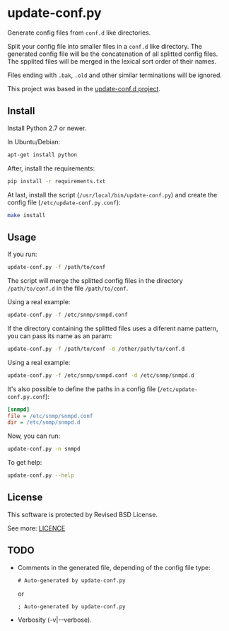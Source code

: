 update-conf.py
==============

Generate config files from `conf.d` like directories.

Split your config file into smaller files in a `conf.d` like directory. The generated config file will be the concatenation of all splitted config files. The spplited files will be merged in the lexical sort order of their names. 

Files ending with `.bak`, `.old` and other similar terminations will be ignored.

This project was based in the [update-conf.d project](https://github.com/Atha/update-conf.d).

Install
-------

Install Python 2.7 or newer.

In Ubuntu/Debian:

```sh
apt-get install python
```

After, install the requirements:

```sh
pip install -r requirements.txt
```

At last, install the script (`/usr/local/bin/update-conf.py`) and create the config file (`/etc/update-conf.py.conf`):

```sh
make install
```

Usage
-----

If you run:

```sh
update-conf.py -f /path/to/conf
```

The script will merge the splitted config files in the directory `/path/to/conf.d` in the file `/path/to/conf`.

Using a real example:

```sh
update-conf.py -f /etc/snmp/snmpd.conf
```

If the directory containing the splitted files uses a diferent name pattern, you can pass its name as an param:

```sh
update-conf.py -f /path/to/conf -d /other/path/to/conf.d
```

Using a real example:

```sh
update-conf.py -f /etc/snmp/snmpd.conf -d /etc/snmp/snmpd.d
```

It's also possible to define the paths in a config file (`/etc/update-conf.py.conf`):

```ini
[snmpd]
file = /etc/snmp/snmpd.conf
dir = /etc/snmp/snmpd.d
```

Now, you can run:

```sh
update-conf.py -n snmpd
```

To get help:

```sh
update-conf.py --help
```

License
-------

This software is protected by Revised BSD License.

See more: [LICENCE](LICENCE)

TODO
----

- Comments in the generated file, depending of the config file type:

  ```
  # Auto-generated by update-conf.py
  ```

  or

  ```
  ; Auto-generated by update-conf.py
  ```

- Verbosity (-v|--verbose).
